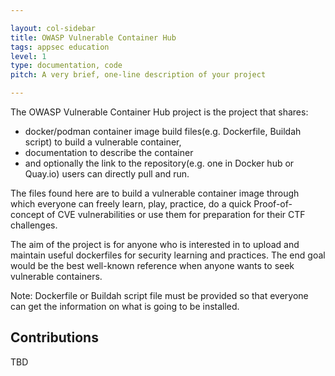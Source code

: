 ```yaml
---

layout: col-sidebar
title: OWASP Vulnerable Container Hub
tags: appsec education 
level: 1
type: documentation, code
pitch: A very brief, one-line description of your project

---
```


The OWASP Vulnerable Container Hub project is the project that shares:
 - docker/podman container image build files(e.g. Dockerfile, Buildah script) to build a vulnerable container,
 - documentation to describe the container 
 - and optionally the link to the repository(e.g. one in Docker hub or Quay.io) users can directly pull and run. 
 
The files found here are to build a vulnerable container image through which everyone can freely learn, play, practice, do a quick Proof-of-concept of CVE vulnerabilities or use them for preparation for their CTF challenges.

The aim of the project is for anyone who is interested in to upload and maintain useful dockerfiles for security learning and practices. The end goal would be the best well-known reference when anyone wants to seek vulnerable containers. 

Note: Dockerfile or Buildah script file must be provided so that everyone can get the information on what is going to be installed.


## Contributions 

TBD
